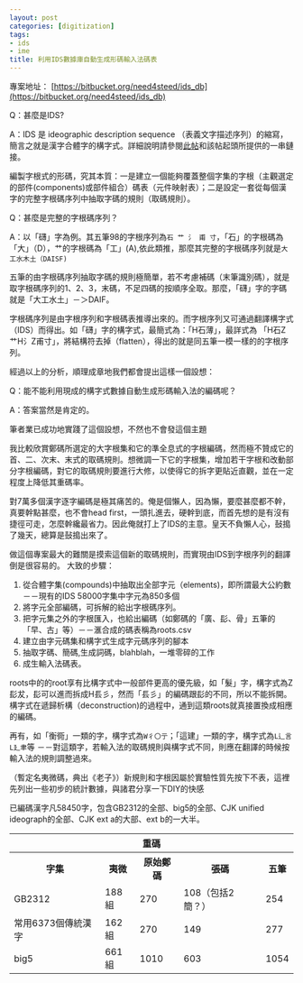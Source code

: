 ```yaml
---
layout: post
categories: [digitization]
tags: 
- ids
- ime
title: 利用IDS數據庫自動生成形碼輸入法碼表
---
```


專案地址： [https://bitbucket.org/need4steed/ids_db](https://bitbucket.org/need4steed/ids_db)

Q：甚麼是IDS?

A：IDS 是 ideographic description sequence （表義文字描述序列）的縮寫，簡言之就是漢字合體字的構字式。詳細說明請參閱[此帖](http://www.pkucn.com/viewthread.php?tid=270195)和該帖起頭所提供的一串鏈接。

編製字根式的形碼，究其本質：一是建立一個能夠覆蓋整個字集的字根（主觀選定的部件(components)或部件組合）碼表（元件映射表）；二是設定一套從每個漢字的完整字根碼序列中抽取字碼的規則（取碼規則）。

Q：甚麼是完整的字根碼序列？

A：以「礴」字為例。其五筆98的字根序列為`石 艹 氵 甫 寸`，「石」的字根碼為「大」（D），艹的字根碼為「工」(A),依此類推，那麼其完整的字根碼序列就是`大工水木土（DAISF)`

五筆的由字根碼序列抽取字碼的規則極簡單，若不考慮補碼（末筆識別碼），就是取字根碼序列的1、2、3，末碼，不足四碼的按順序全取。那麼，「礴」字的字碼就是「大工水土」－＞DAIF。

字根碼序列是由字根序列和字根碼表推導出來的。而字根序列又可通過翻譯構字式（IDS）而得出。如「礴」字的構字式，最簡式為：「H石薄」，最詳式為 「H石Z艹H氵Z甫寸」，將結構符去掉（flatten），得出的就是同五筆一模一樣的的字根序列。

經過以上的分析，順理成章地我們都會提出這樣一個設想：

Q：能不能利用現成的構字式數據自動生成形碼輸入法的編碼呢？

A：答案當然是肯定的。

筆者業已成功地實踐了這個設想，不然也不會發這個主題 

我比較欣賞鄭碼所選定的大字根集和它的準全息式的字根編碼，然而極不贊成它的首、二、次末、末式的取碼規則。想微調一下它的字根集，增加若干字根和改動部分字根編碼，對它的取碼規則要進行大修，以使得它的拆字更貼近直觀，並在一定程度上降低其重碼率。

對7萬多個漢字逐字編碼是極其痛苦的。俺是個懶人，因為懶，要麼甚麼都不幹，真要幹點甚麼，也不會head first，一頭扎進去，硬幹到底，而首先想的是有沒有捷徑可走，怎麼幹纔最省力。因此俺就打上了IDS的主意。皇天不負懶人心，鼔搗了幾天，總算是鼔搗出來了。

做這個專案最大的難關是摸索這個新的取碼規則，而實現由IDS到字根序列的翻譯倒是很容易的。
大致的步驟：

1. 從合體字集(compounds)中抽取出全部字元（elements)，即所謂最大公約數 －－現有的IDS 58000字集中字元為850多個
2. 將字元全部編碼，可拆解的給出字根碼序列。
3. 把字元集之外的字根匯入，也給出編碼（如鄭碼的「廣、髟、骨」五筆的「早、古」等）－－滙合成的碼表稱為roots.csv
4. 建立由字元碼集和構字式生成字元碼序列的腳本
5. 抽取字碼、簡碼,生成詞碼，blahblah，一堆零碎的工作
6. 成生輸入法碼表。

roots中的的root享有比構字式中一般部件更高的優先級，如「髮」字，構字式為Z髟犮，髟可以進而拆成H镸彡，然而「镸彡」的編碼跟髟的不同，所以不能拆開。構字式在遞歸析構（deconstruction)的過程中，通到這類roots就真接置換成相應的編碼。

再有，如「衡衕」一類的字，構字式為`W彳〇亍`；「這建」一類的字，構字式為`L辶言` `L廴聿`等 －－對這類字，若輸入法的取碼規則與構字式不同，則應在翻譯的時候按輸入法的規則調整過來。

（暫定名夷微碼，典出《老子》）新規則和字根因屬於實驗性質先按下不表，這裡先列出一些初步的統計數據，與諸君分享一下DIY的快感 

已編碼漢字凡58450字，包含GB2312的全部、big5的全部、CJK unified ideograph的全部、CJK ext a的大部、ext b的一大半。

<table>
	<tr><th colspan=5>重碼</th></tr>
	<tr><th>字集</th><th>夷微</th><th>原始鄭碼</th><th>張碼</th><th>五筆</th></tr>
	<tr><td>GB2312</td><td>188組</td><td>270</td><td>108（包括2簡？）</td><td>254</td></tr>
	<tr><td>常用6373個傳統漢字</td><td>162組</td><td>270</td><td>149</td><td>277</td></tr>
	<tr><td>big5</td><td>661組</td><td>1010</td><td>603</td><td>1054</td></tr>
</table>
